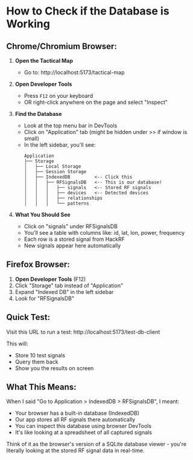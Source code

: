 # How to Check if the Database is Working

## Chrome/Chromium Browser:

1. **Open the Tactical Map**
    - Go to: http://localhost:5173/tactical-map

2. **Open Developer Tools**
    - Press `F12` on your keyboard
    - OR right-click anywhere on the page and select "Inspect"

3. **Find the Database**
    - Look at the top menu bar in DevTools
    - Click on "Application" tab (might be hidden under >> if window is small)
    - In the left sidebar, you'll see:
        ```
        Application
        ├── Storage
        │   ├── Local Storage
        │   ├── Session Storage
        │   ├── IndexedDB         <-- Click this
        │   │   ├── RFSignalsDB   <-- This is our database!
        │   │   │   ├── signals   <-- Stored RF signals
        │   │   │   ├── devices   <-- Detected devices
        │   │   │   ├── relationships
        │   │   │   └── patterns
        ```

4. **What You Should See**
    - Click on "signals" under RFSignalsDB
    - You'll see a table with columns like: id, lat, lon, power, frequency
    - Each row is a stored signal from HackRF
    - New signals appear here automatically

## Firefox Browser:

1. **Open Developer Tools** (F12)
2. Click "Storage" tab instead of "Application"
3. Expand "Indexed DB" in the left sidebar
4. Look for "RFSignalsDB"

## Quick Test:

Visit this URL to run a test:
http://localhost:5173/test-db-client

This will:

- Store 10 test signals
- Query them back
- Show you the results on screen

## What This Means:

When I said "Go to Application > IndexedDB > RFSignalsDB", I meant:

- Your browser has a built-in database (IndexedDB)
- Our app stores all RF signals there automatically
- You can inspect this database using browser DevTools
- It's like looking at a spreadsheet of all captured signals

Think of it as the browser's version of a SQLite database viewer - you're literally looking at the stored RF signal data in real-time.
